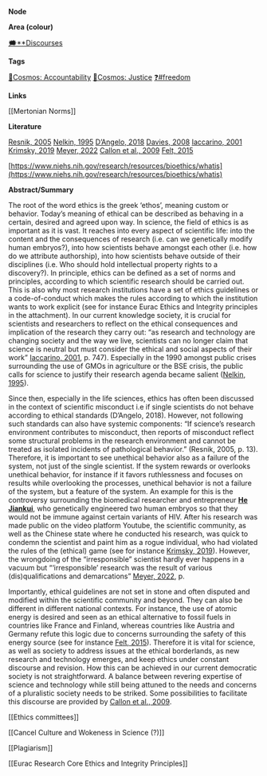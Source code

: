 **Node**

**Area (colour)**

[🗯️**Discourses](https://lean-sphynx-49b.notion.site/Discourses-ab06ed1436054e5b9bf0c0af92149114?pvs=21)

**Tags**

[🌌Cosmos: Accountability](https://lean-sphynx-49b.notion.site/Cosmos-Accountability-d4c5602b14234f37b493f1133e177038?pvs=21) [🌌Cosmos: Justice](https://lean-sphynx-49b.notion.site/Cosmos-Justice-e69b4d55d9594bd5be91fcae75164fac?pvs=21) [❓#freedom](https://lean-sphynx-49b.notion.site/Freedom-11587210186680bc90dfc92c64aa96cf?pvs=21)

**Links**

[[Mertonian Norms]]

**Literature**

[Resnik, 2005](https://lean-sphynx-49b.notion.site/Resnik-2005-855ca0b4d4de4aca9343a7279b9001cf?pvs=21) [Nelkin, 1995](https://lean-sphynx-49b.notion.site/Nelkin-1995-5ac37c5ac2d1442f847c9c8b36895f62?pvs=21) [D’Angelo, 2018](https://lean-sphynx-49b.notion.site/D-Angelo-2018-9fc0fcf3121a4fa69ea14111e4cc599a?pvs=21) [Davies, 2008](https://lean-sphynx-49b.notion.site/Davies-2008-6dcd36880364429181d6f88ebe1dff35?pvs=21) [Iaccarino, 2001](https://lean-sphynx-49b.notion.site/Iaccarino-2001-2bcf4c00251c4ad3b3ab71f851f630f7?pvs=21) [Krimsky, 2019](https://lean-sphynx-49b.notion.site/Krimsky-2019-45aceec9b36648089a1c2df5ab6b2312?pvs=21) [Meyer, 2022](https://lean-sphynx-49b.notion.site/Meyer-2022-44d296f37f3443f1b6643133f52008e5?pvs=21) [Callon et al., 2009](https://lean-sphynx-49b.notion.site/Callon-et-al-2009-a6a49d891d984609bc722aadba159ebf?pvs=21) [Felt, 2015](https://lean-sphynx-49b.notion.site/Felt-2015-89b1ad29648d46faa948bf7b604a1ebb?pvs=21)

[https://www.niehs.nih.gov/research/resources/bioethics/whatis](https://www.niehs.nih.gov/research/resources/bioethics/whatis)

**Abstract/Summary**

The root of the word ethics is the greek ‘ethos’, meaning custom or behavior. Today’s meaning of ethical can be described as behaving in a certain, desired and agreed upon way. In science, the field of ethics is as important as it is vast. It reaches into every aspect of scientific life: into the content and the consequences of research (i.e. can we genetically modify human embryos?), into how scientists behave amongst each other (i.e. how do we attribute authorship), into how scientists behave outside of their disciplines (i.e. Who should hold intellectual property rights to a discovery?). In principle, ethics can be defined as a set of norms and principles, according to which scientific research should be carried out. This is also why most research institutions have a set of ethics guidelines or a code-of-conduct which makes the rules according to which the institution wants to work explicit (see for instance Eurac Ethics and Integrity principles in the attachment). In our current knowledge society, it is crucial for scientists and researchers to reflect on the ethical consequences and implication of the research they carry out: “as research and technology are changing society and the way we live, scientists can no longer claim that science is neutral but must consider the ethical and social aspects of their work” [Iaccarino, 2001](https://lean-sphynx-49b.notion.site/Iaccarino-2001-2bcf4c00251c4ad3b3ab71f851f630f7?pvs=21), p. 747). Especially in the 1990 amongst public crises surrounding the use of GMOs in agriculture or the BSE crisis, the public calls for science to justify their research agenda became salient ([Nelkin, 1995](https://lean-sphynx-49b.notion.site/Nelkin-1995-5ac37c5ac2d1442f847c9c8b36895f62?pvs=21)).

Since then, especially in the life sciences, ethics has often been discussed in the context of scientific misconduct i.e if single scientists do not behave according to ethical standards (D’Angelo, 2018). However, not following such standards can also have systemic components: “If science’s research environment contributes to misconduct, then reports of misconduct reflect some structural problems in the research environment and cannot be treated as isolated incidents of pathological behavior.” (Resnik, 2005, p. 13). Therefore, it is important to see unethical behavior also as a failure of the system, not just of the single scientist. If the system rewards or overlooks unethical behavior, for instance if it favors ruthlessness and focuses on results while overlooking the processes, unethical behavior is not a failure of the system, but a feature of the system. An example for this is the controversy surrounding the biomedical researcher and entrepreneur **[He Jiankui](https://www.theguardian.com/science/2024/apr/01/crispr-cas9-he-jiankui-genome-gene-editing-babies-scientist-back-in-lab)**, who genetically engineered two human embryos so that they would not be immune against certain variants of HIV. After his research was made public on the video platform Youtube, the scientific community, as well as the Chinese state where he conducted his research, was quick to condemn the scientist and paint him as a rogue individual, who had violated the rules of the (ethical) game (see for instance [Krimsky, 2019](https://lean-sphynx-49b.notion.site/Krimsky-2019-45aceec9b36648089a1c2df5ab6b2312?pvs=21)). However, the wrongdoing of the “irresponsible” scientist hardly ever happens in a vacuum but “‘irresponsible’ research was the result of various (dis)qualifications and demarcations” [Meyer, 2022](https://lean-sphynx-49b.notion.site/Meyer-2022-44d296f37f3443f1b6643133f52008e5?pvs=21), p.

Importantly, ethical guidelines are not set in stone and often disputed and modified within the scientific community and beyond. They can also be different in different national contexts. For instance, the use of atomic energy is desired and seen as an ethical alternative to fossil fuels in countries like France and Finland, whereas countries like Austria and Germany refute this logic due to concerns surrounding the safety of this energy source (see for instance [Felt, 2015](https://lean-sphynx-49b.notion.site/Felt-2015-89b1ad29648d46faa948bf7b604a1ebb?pvs=21)). Therefore it is vital for science, as well as society to address issues at the ethical borderlands, as new research and technology emerges, and keep ethics under constant discourse and revision. How this can be achieved in our current democratic society is not straightforward. A balance between revering expertise of science and technology while still being attuned to the needs and concerns of a pluralistic society needs to be striked. Some possibilities to facilitate this discourse are provided by [Callon et al., 2009](https://lean-sphynx-49b.notion.site/Callon-et-al-2009-a6a49d891d984609bc722aadba159ebf?pvs=21).

  

  

[[Ethics committees]]

[[Cancel Culture and Wokeness in Science (?)]]

[[Plagiarism]]

[[Eurac Research Core Ethics and Integrity Principles]]